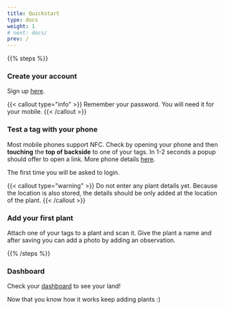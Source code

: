 ```yaml
---
title: Quickstart
type: docs
weight: 1
# next: docs/
prev: /
---
```


{{% steps %}}

### Create your account

Sign up [here](https://app.plantproxy.com/register).

{{< callout type="info" >}}
Remember your password. You will need it for your mobile.
{{< /callout >}}

### Test a tag with your phone

Most mobile phones support NFC. Check by opening your phone and then **touching** the **top of backside** to one of your tags. In 1-2 seconds a popup should offer to open a link. More phone details [here](/docs/nfc-capable-mobiles).

The first time you will be asked to login.

{{< callout type="warning" >}}
Do not enter any plant details yet. Because the location is also stored, the details should be only added at the location of the plant.
{{< /callout >}}
### Add your first plant

Attach one of your tags to a plant and scan it. Give the plant a name and after saving you can add a photo by adding an observation.

{{% /steps %}}

### Dashboard

Check your [dashboard](https://app.plantproxy.com/dashboard) to see your land!

Now that you know how it works keep adding plants :)
